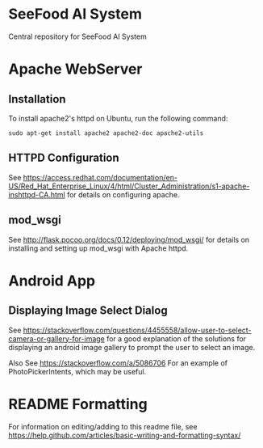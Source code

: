 # SeeFood AI System
Central repository for SeeFood AI System

# Apache WebServer
## Installation
To install apache2's httpd on Ubuntu, run the following command:

`sudo apt-get install apache2 apache2-doc apache2-utils`

## HTTPD Configuration
See https://access.redhat.com/documentation/en-US/Red_Hat_Enterprise_Linux/4/html/Cluster_Administration/s1-apache-inshttpd-CA.html 
for details on configuring apache.

## mod_wsgi
See http://flask.pocoo.org/docs/0.12/deploying/mod_wsgi/
for details on installing and setting up mod_wsgi with Apache httpd.


# Android App
## Displaying Image Select Dialog
See https://stackoverflow.com/questions/4455558/allow-user-to-select-camera-or-gallery-for-image
for a good explanation of the solutions for displaying an android image gallery to prompt the user to select an image.

Also See https://stackoverflow.com/a/5086706
For an example of PhotoPickerIntents, which may be useful. 


# README Formatting
For information on editing/adding to this readme file, see https://help.github.com/articles/basic-writing-and-formatting-syntax/
